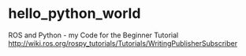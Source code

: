 # hello_python_world
ROS and Python - my Code for the Beginner Tutorial  http://wiki.ros.org/rospy_tutorials/Tutorials/WritingPublisherSubscriber

